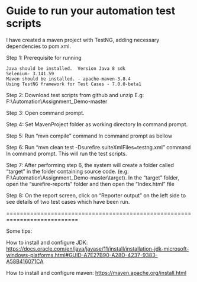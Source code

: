# Guide to run your automation test scripts

I have created a maven project with TestNG, adding necessary dependencies to pom.xml. 

Step 1: Prerequisite for running

    Java should be installed.  Version Java 8 sdk
    Selenium- 3.141.59
    Maven should be installed. - apache-maven-3.8.4
    Using TestNG framework for Test Cases - 7.0.0-beta1

Step 2: Download test scripts from github and unzip
  E.g: F:\Automation\Assignment_Demo-master

Step 3: Open command prompt.

Step 4: Set MavenProject folder as working directory In command prompt.

Step 5:  Run “mvn compile” command In command prompt as bellow

Step 6:  Run “mvn clean test -Dsurefire.suiteXmlFiles=testng.xml” command In command prompt. This will run the test scripts. 

Step 7: After performing step 6, the system will create a folder called “target” in the folder containing source code. (e.g: F:\Automation\Assignment_Demo-master\target). In the “target” folder, open the “surefire-reports” folder and then open the “Index.html” file

Step 8: On the report screen, click on “Reporter output” on the left side to see details of two test cases which have been run.




===========================================================================

Some tips:

How to install and configure JDK: https://docs.oracle.com/en/java/javase/11/install/installation-jdk-microsoft-windows-platforms.html#GUID-A7E27B90-A28D-4237-9383-A58B416071CA


How to install and configure maven:
https://maven.apache.org/install.html
